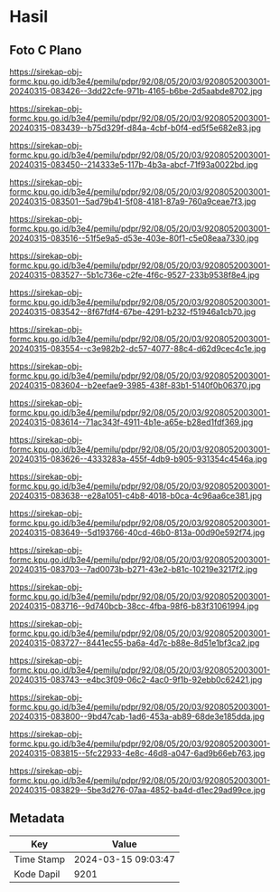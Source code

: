 # Hasil

## Foto C Plano

https://sirekap-obj-formc.kpu.go.id/b3e4/pemilu/pdpr/92/08/05/20/03/9208052003001-20240315-083426--3dd22cfe-971b-4165-b6be-2d5aabde8702.jpg

https://sirekap-obj-formc.kpu.go.id/b3e4/pemilu/pdpr/92/08/05/20/03/9208052003001-20240315-083439--b75d329f-d84a-4cbf-b0f4-ed5f5e682e83.jpg

https://sirekap-obj-formc.kpu.go.id/b3e4/pemilu/pdpr/92/08/05/20/03/9208052003001-20240315-083450--214333e5-117b-4b3a-abcf-71f93a0022bd.jpg

https://sirekap-obj-formc.kpu.go.id/b3e4/pemilu/pdpr/92/08/05/20/03/9208052003001-20240315-083501--5ad79b41-5f08-4181-87a9-760a9ceae7f3.jpg

https://sirekap-obj-formc.kpu.go.id/b3e4/pemilu/pdpr/92/08/05/20/03/9208052003001-20240315-083516--51f5e9a5-d53e-403e-80f1-c5e08eaa7330.jpg

https://sirekap-obj-formc.kpu.go.id/b3e4/pemilu/pdpr/92/08/05/20/03/9208052003001-20240315-083527--5b1c736e-c2fe-4f6c-9527-233b9538f8e4.jpg

https://sirekap-obj-formc.kpu.go.id/b3e4/pemilu/pdpr/92/08/05/20/03/9208052003001-20240315-083542--8f67fdf4-67be-4291-b232-f51946a1cb70.jpg

https://sirekap-obj-formc.kpu.go.id/b3e4/pemilu/pdpr/92/08/05/20/03/9208052003001-20240315-083554--c3e982b2-dc57-4077-88c4-d62d9cec4c1e.jpg

https://sirekap-obj-formc.kpu.go.id/b3e4/pemilu/pdpr/92/08/05/20/03/9208052003001-20240315-083604--b2eefae9-3985-438f-83b1-5140f0b06370.jpg

https://sirekap-obj-formc.kpu.go.id/b3e4/pemilu/pdpr/92/08/05/20/03/9208052003001-20240315-083614--71ac343f-4911-4b1e-a65e-b28ed1fdf369.jpg

https://sirekap-obj-formc.kpu.go.id/b3e4/pemilu/pdpr/92/08/05/20/03/9208052003001-20240315-083626--4333283a-455f-4db9-b905-931354c4546a.jpg

https://sirekap-obj-formc.kpu.go.id/b3e4/pemilu/pdpr/92/08/05/20/03/9208052003001-20240315-083638--e28a1051-c4b8-4018-b0ca-4c96aa6ce381.jpg

https://sirekap-obj-formc.kpu.go.id/b3e4/pemilu/pdpr/92/08/05/20/03/9208052003001-20240315-083649--5d193766-40cd-46b0-813a-00d90e592f74.jpg

https://sirekap-obj-formc.kpu.go.id/b3e4/pemilu/pdpr/92/08/05/20/03/9208052003001-20240315-083703--7ad0073b-b271-43e2-b81c-10219e3217f2.jpg

https://sirekap-obj-formc.kpu.go.id/b3e4/pemilu/pdpr/92/08/05/20/03/9208052003001-20240315-083716--9d740bcb-38cc-4fba-98f6-b83f31061994.jpg

https://sirekap-obj-formc.kpu.go.id/b3e4/pemilu/pdpr/92/08/05/20/03/9208052003001-20240315-083727--8441ec55-ba6a-4d7c-b88e-8d51e1bf3ca2.jpg

https://sirekap-obj-formc.kpu.go.id/b3e4/pemilu/pdpr/92/08/05/20/03/9208052003001-20240315-083743--e4bc3f09-06c2-4ac0-9f1b-92ebb0c62421.jpg

https://sirekap-obj-formc.kpu.go.id/b3e4/pemilu/pdpr/92/08/05/20/03/9208052003001-20240315-083800--9bd47cab-1ad6-453a-ab89-68de3e185dda.jpg

https://sirekap-obj-formc.kpu.go.id/b3e4/pemilu/pdpr/92/08/05/20/03/9208052003001-20240315-083815--5fc22933-4e8c-46d8-a047-6ad9b66eb763.jpg

https://sirekap-obj-formc.kpu.go.id/b3e4/pemilu/pdpr/92/08/05/20/03/9208052003001-20240315-083829--5be3d276-07aa-4852-ba4d-d1ec29ad99ce.jpg


## Metadata

| Key        | Value               |
| ---------- | ------------------- |
| Time Stamp | 2024-03-15 09:03:47 |
| Kode Dapil | 9201                |



